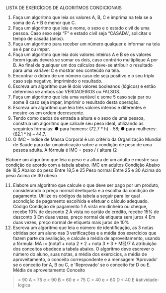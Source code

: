 LISTA DE EXERCÍCIOS DE ALGORITMOS CONDICIONAIS
1) Faça um algoritmo que leia os valores A, B, C e imprima na tela se a soma de A + B é menor
que C.
2) Faça um algoritmo que leia o nome, o sexo e o estado civil de uma pessoa. Caso sexo seja “F” e
estado civil seja “CASADA”, solicitar o tempo de casada (anos).
3) Faça um algoritmo para receber um número qualquer e informar na tela se é par ou ímpar.
4) Faça um algoritmo que leia dois valores inteiros A e B se os valores forem iguais deverá se
somar os dois, caso contrário multiplique A por B. Ao final de qualquer um dos cálculos deve-se
atribuir o resultado para uma variável C e mostrar seu conteúdo na tela.
5) Encontrar o dobro de um número caso ele seja positivo e o seu triplo caso seja negativo,
imprimindo o resultado.
6) Escreva um algoritmo que lê dois valores booleanos (lógicos) e então determina se ambos são
VERDADEIROS ou FALSOS.
7) Faça um algoritmo que leia uma variável e some 5 caso seja par ou some 8 caso seja ímpar,
imprimir o resultado desta operação.
8) Escreva um algoritmo que leia três valores inteiros e diferentes e mostre-os em ordem
decrescente.
9) Tendo como dados de entrada a altura e o sexo de uma pessoa, construa um algoritmo que
calcule seu peso ideal, utilizando as seguintes fórmulas:
● para homens: (72.7 * h) – 58;
● para mulheres: (62.1 * h) – 44.7.
10) O IMC – Indice de Massa Corporal é um critério da Organização Mundial de Saúde para dar
umaindicação sobre a condição de peso de uma pessoa adulta. A fórmula é IMC = peso / ( altura )2

Elabore um algoritmo que leia o peso e a altura de um adulto e mostre sua condição de acordo
com a tabela abaixo.
IMC em adultos Condição
Abaixo de 18,5 Abaixo do peso
Entre 18,5 e 25 Peso normal
Entre 25 e 30 Acima do peso
Acima de 30 obeso

11) Elabore um algoritmo que calcule o que deve ser pago por um produto, considerando o preço
normal deetiqueta e a escolha da condição de pagamento. Utilize os códigos da tabela a seguir
para ler qual acondição de pagamento escolhida e efetuar o cálculo adequado.
Código Condição de pagamento
1 À vista em dinheiro ou cheque, recebe 10% de desconto
2 À vista no cartão de crédito, recebe 15% de desconto
3 Em duas vezes, preço normal de etiqueta sem juros
4 Em duas vezes, preço normal de etiqueta mais juros de 10%
12) Escreva um algoritmo que leia o número de identificação, as 3 notas obtidas por um aluno nas
3 verificações e a média dos exercícios que fazem parte da avaliação, e calcule a média de
aproveitamento, usando a fórmula:
MA := (nota1 + nota 2 * 2 + nota 3 * 3 + ME)/7
A atribuição dos conceitos obedece a tabela abaixo. O algoritmo deve escrever o número do aluno,
suas notas, a média dos exercícios, a média de aproveitamento, o conceito correspondente e a
mensagem 'Aprovado' se o conceito for A, B ou C, e 'Reprovado' se o conceito for D ou E.
Média de aproveitamento Conceito
>= 90 A
>= 75 e < 90 B
>= 60 e < 75 C
>= 40 e < 60 D
< 40 E #atividade-logica
